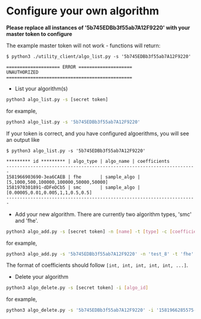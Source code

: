# Configure your own algorithm

**Please replace all instances of '5b745EDBb3f55ab7A12F9220' with your master token to configure**

The example master token will not work - functions will return:

```
$ python3 ./utility_client/algo_list.py -s '5b745EDBb3f55ab7A12F9220'

==================== ERROR ====================
UNAUTHORIZED
===============================================

```

* List your algorithm(s)

```bash
python3 algo_list.py -s [secret token]
```
for example,
```bash
python3 algo_list.py -s '5b745EDBb3f55ab7A12F9220'
```

If your token is correct, and you have configured algoerithms, you will see an output like
```
$ python3 algo_list.py -s '5b745EDBb3f55ab7A12F9220'

********* id ********* | algo_type | algo_name | coefficients
-----------------------------------------------------------------------
1581966903690-3ea6CAEB | fhe       | sample_algo | [5,1000,500,100000,100000,50000,50000]
1581970301891-dDFeDCb5 | smc       | sample_algo | [0.00005,0.01,0.005,1,1,0.5,0.5]
-----------------------------------------------------------------------
```

* Add your new algorithm. There are currently two algorithm types, 'smc' and 'fhe'.

```bash
python3 algo_add.py -s [secret token] -n [name] -t [type] -c [coefficients]
```
for example,
```bash
python3 algo_add.py -s '5b745EDBb3f55ab7A12F9220' -n 'test_8' -t 'fhe' -c '[0,1,9,4,1,6,0,123]'
```

The format of coefficients should follow `[int, int, int, int, int, ...]`.

* Delete your algorithm

```bash
python3 algo_delete.py -s [secret token] -i [algo_id]
```
for example, 
```bash
python3 algo_delete.py -s '5b745EDBb3f55ab7A12F9220' -i '1581966285575-52abd00f'
```
